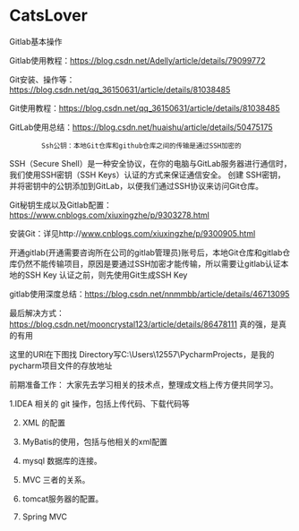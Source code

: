 # CatsLover


Gitlab基本操作

Gitlab使用教程：https://blog.csdn.net/Adelly/article/details/79099772

Git安装、操作等：https://blog.csdn.net/qq_36150631/article/details/81038485

Git使用教程：https://blog.csdn.net/qq_36150631/article/details/81038485

GitLab使用总结：https://blog.csdn.net/huaishu/article/details/50475175

		    Ssh公钥：本地Git仓库和github仓库之间的传输是通过SSH加密的
SSH（Secure Shell）是一种安全协议，在你的电脑与GitLab服务器进行通信时，我们使用SSH密钥（SSH Keys）认证的方式来保证通信安全。	创建 SSH密钥，并将密钥中的公钥添加到GitLab，以便我们通过SSH协议来访问Git仓库。


Git秘钥生成以及Gitlab配置：https://www.cnblogs.com/xiuxingzhe/p/9303278.html

安装Git：详见http://www.cnblogs.com/xiuxingzhe/p/9300905.html

开通gitlab(开通需要咨询所在公司的gitlab管理员)账号后，本地Git仓库和gitlab仓库仍然不能传输项目，原因是要通过SSH加密才能传输，所以需要让gitlab认证本地的SSH Key
认证之前，则先使用Git生成SSH Key

gitlab使用深度总结：https://blog.csdn.net/nnmmbb/article/details/46713095

最后解决方式：
https://blog.csdn.net/mooncrystal123/article/details/86478111
真的强，是真的有用
 
这里的URl在下图找
Directory写C:\Users\12557\PycharmProjects，是我的pycharm项目文件的存放地址



前期准备工作：
大家先去学习相关的技术点，整理成文档上传方便共同学习。

1.IDEA 相关的 git 操作，包括上传代码、下载代码等

2. XML 的配置

3. MyBatis的使用，包括与他相关的xml配置

4. mysql 数据库的连接。

5. MVC 三者的关系。

6. tomcat服务器的配置。

7. Spring MVC 
